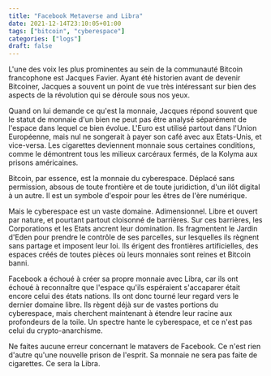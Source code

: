 ```yaml
---
title: "Facebook Metaverse and Libra"
date: 2021-12-14T23:10:05+01:00
tags: ["bitcoin", "cyberespace"]
categories: ["logs"]
draft: false
---
```


L'une des voix les plus prominentes au sein de la communauté Bitcoin francophone est Jacques Favier. Ayant été historien avant de devenir Bitcoiner, Jacques a souvent un point de vue très intéressant sur bien des aspects de la révolution qui se déroule sous nos yeux.

Quand on lui demande ce qu'est la monnaie, Jacques répond souvent que le statut de monnaie d'un bien ne peut pas être analysé séparément de l'espace dans lequel ce bien évolue. L'Euro est utilisé partout dans l'Union Européenne, mais nul ne songerait à payer son café avec aux Etats-Unis, et vice-versa. Les cigarettes deviennent monnaie sous certaines conditions, comme le démontrent tous les milieux carcéraux fermés, de la Kolyma aux prisons américaines.

Bitcoin, par essence, est la monnaie du cyberespace. Déplacé sans permission, absous de toute frontière et de toute juridiction, d'un ilôt digital à un autre. Il est un symbole d'espoir pour les êtres de l'ère numérique.

Mais le cyberespace est un vaste domaine. Adimensionnel. Libre et ouvert par nature, et pourtant partout cloisonné de barrières. Sur ces barrières, les Corporations et les Etats ancrent leur domination. Ils fragmentent le Jardin d'Eden pour prendre le contrôle de ses parcelles, sur lesquelles ils règnent sans partage et imposent leur loi. Ils érigent des frontières artificielles, des espaces créés de toutes pièces où leurs monnaies sont reines et Bitcoin banni.

Facebook a échoué à créer sa propre monnaie avec Libra, car ils ont échoué à reconnaître que l'espace qu'ils espéraient s'accaparer était encore celui des états nations. Ils ont donc tourné leur regard vers le dernier domaine libre. Ils règent déjà sur de vastes portions du cyberespace, mais cherchent maintenant à étendre leur racine aux profondeurs de la toile. Un spectre hante le cyberespace, et ce n'est pas celui du crypto-anarchisme.

Ne faites aucune erreur concernant le matavers de Facebook. Ce n'est rien d'autre qu'une nouvelle prison de l'esprit. Sa monnaie ne sera pas faite de cigarettes. Ce sera la Libra.